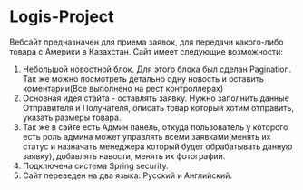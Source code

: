 # Logis-Project
Вебсайт предназначен для приема заявок, для передачи какого-либо товара с Америки в Казахстан.
Сайт имеет следующие возможности:
1. Небольшой новостной блок. Для этого блока был сделан Pagination. Так же можно посмотреть детально одну новость и оставить коментарии(Все выполнено на рест контроллерах)
2. Основная идея стайта - оставлять заявку. Нужно заполнить данные Отправителя и Получателя, описать товар который хотим отправить, указать размеры товара.
3. Так же в сайте есть Админ панель, откуда пользователь у которого есть роль админа может управлять всеми заявками(менять их статус и назначать менеджера который будет обрабатывать данную заявку), добавлять навости, менять их фотографии.
4. Подключена система Spring security.
5. Сайт переведен на два языка: Русский и Английский.
